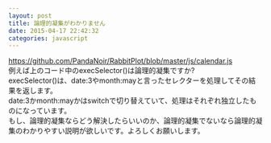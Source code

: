 ```yaml
---
layout: post
title: 論理的凝集がわかりません
date: 2015-04-17 22:42:32
categories: javascript
---
```

<!-- {% raw %} -->
<p><a href="https://github.com/PandaNoir/RabbitPlot/blob/master/js/calendar.js" rel="nofollow">https://github.com/PandaNoir/RabbitPlot/blob/master/js/calendar.js</a><br>
例えば上のコード中のexecSelector()は論理的凝集ですか?<br>
execSelector()は、date:3やmonth:mayと言ったセレクターを処理してその結果を返します。<br>
date:3かmonth:mayかはswitchで切り替えていて、処理はそれぞれ独立したものになっています。<br>
もし、論理的凝集ならどう解決したらいいのか、論理的凝集でないなら論理的凝集のわかりやすい説明が欲しいです。よろしくお願いします。</p>
<!-- {% endraw %} -->
